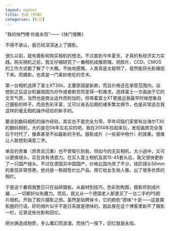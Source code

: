 ```yaml
---
layout: mypost
title: 也说《开端》
categories: [札记]
---
```


“我的快門裡 你是永恆”——《快门慢舞》

不得不承认，我已经深深迷上了摄影。

很久以前，就有摄影和购买相机的想法。不过直到今年夏天，才真的有经济实力实践。购买相机之前，我又仔细研究了一番相机成像原理。把胶片、CCD、CMOS的工作方式都了解了个大概。不由地感慨，人类真是太聪明了，竟然能将光影捕捉下来。而摄影，也真是一门美妙绝伦的艺术。

第一台相机选择了富士XT30ii，主要原因是新款，而且价格还在承受范围内。没想到之后这台机器就因为炒作或者断货而变得一机难求。选择富士一方面由于它的文艺气质，当然也是商业运作而附加的，但带着富士XT更接近我最早时候想象自己摄影的样子。而且色彩丰富，又可以省去后期的诸多繁文缛节，也是非常适合我这样的毫无相机操作经验的新手的。

要说到数码相机的操作经验，其实也不是完全为零。早年间我们家里有台海尔T30的数码相机，大约是在08年左右买的吧。我在2014年捡起来玩，发现画质完全落后于时代了，像素甚至不如最新的手机。摄影成片（一些家中物什）的效果，很难让人联想到满意二字。

单反的贵重（昂贵且沉重）也不曾吸引到我，但如今的无反相机，大小适中，又可以更换镜头，实在具有诱惑力。在买入富士相机及其15-45套头后，我又很快更新了一只国产镜头。不过在德国买中国国产，价格比国内贵了不少。铭匠镜头50mm的表现非常惊艳，绝对是一款超性价比产品。用它给女生拍人像，出了很多优质的相片。

于是这个暑假我整日只在钻研摄影。从器材到技巧，色彩到构图，摄影师到成片展……一切都好似有魔力。而后，我又从一个德国老人那里买了一台二手的PS胶片相机，开始了胶片摄影之旅。虽然是贴牌徕卡，它的颜色“德味”十足——这是摄影圈的行话，好的相片似乎不是日系就是德味的。因此我在这个博客里新开了摄影一栏，记录这些光影和回忆。

把光铸造成物质，多么魔幻而浪漫。而快门一按下，回忆就是永恒。